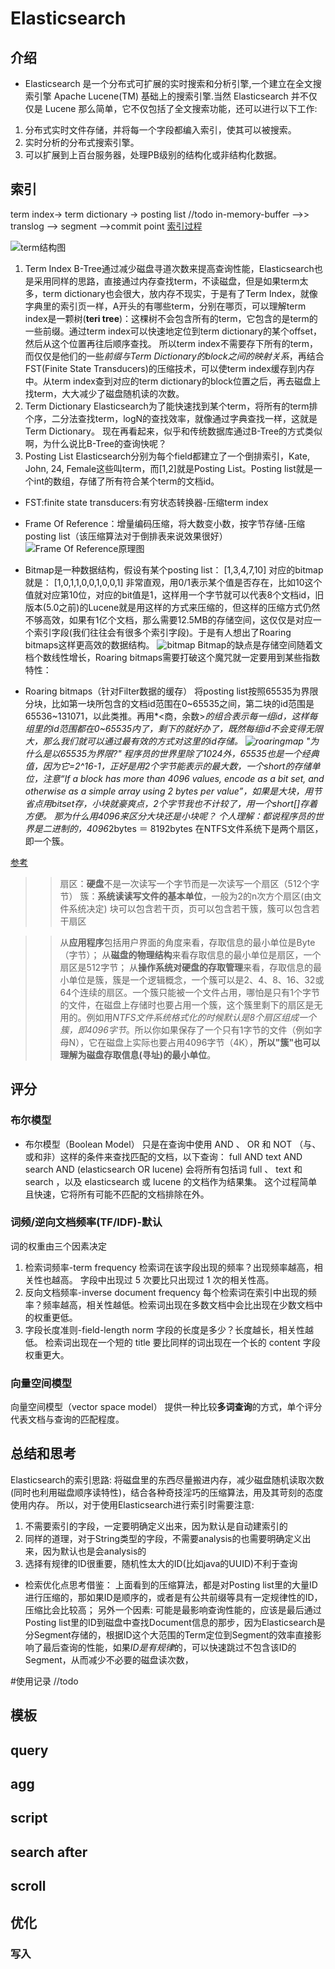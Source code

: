 # Elasticsearch
## 介绍
* Elasticsearch 是一个分布式可扩展的实时搜索和分析引擎,一个建立在全文搜索引擎 Apache Lucene(TM) 基础上的搜索引擎.当然 Elasticsearch 并不仅仅是 Lucene 那么简单，它不仅包括了全文搜索功能，还可以进行以下工作:
1. 分布式实时文件存储，并将每一个字段都编入索引，使其可以被搜索。
2. 实时分析的分布式搜索引擎。
3. 可以扩展到上百台服务器，处理PB级别的结构化或非结构化数据。
## 索引
term index-> term dictionary -> posting list
//todo
in-memory-buffer   -->> translog --> segment -->commit point
[索引过程](https://www.cnblogs.com/wenBlog/p/8489197.html)

![term结构图](../java/pic/termindex.png)
1. Term Index
B-Tree通过减少磁盘寻道次数来提高查询性能，Elasticsearch也是采用同样的思路，直接通过内存查找term，不读磁盘，但是如果term太多，term dictionary也会很大，放内存不现实，于是有了Term Index，就像字典里的索引页一样，A开头的有哪些term，分别在哪页，可以理解term index是一颗树(**teri tree**)：这棵树不会包含所有的term，它包含的是term的一些前缀。通过term index可以快速地定位到term dictionary的某个offset，然后从这个位置再往后顺序查找。
所以term index不需要存下所有的term，而仅仅是他们的一些*前缀与Term Dictionary的block之间的映射关系*，再结合FST(Finite State Transducers)的压缩技术，可以使term index缓存到内存中。从term index查到对应的term dictionary的block位置之后，再去磁盘上找term，大大减少了磁盘随机读的次数。
2. Term Dictionary
Elasticsearch为了能快速找到某个term，将所有的term排个序，二分法查找term，logN的查找效率，就像通过字典查找一样，这就是Term Dictionary。
现在再看起来，似乎和传统数据库通过B-Tree的方式类似啊，为什么说比B-Tree的查询快呢？
3. Posting List
Elasticsearch分别为每个field都建立了一个倒排索引，Kate, John, 24, Female这些叫term，而[1,2]就是Posting List。Posting list就是一个int的数组，存储了所有符合某个term的文档id。

* FST:finite state transducers:有穷状态转换器-压缩term index
* Frame Of Reference：增量编码压缩，将大数变小数，按字节存储-压缩posting list（该压缩算法对于倒排表来说效果很好）
![Frame Of Reference原理图](../java/pic/FrameOfReference原理图.png)

* Bitmap是一种数据结构，假设有某个posting list：
[1,3,4,7,10]
对应的bitmap就是：
[1,0,1,1,0,0,1,0,0,1]
非常直观，用0/1表示某个值是否存在，比如10这个值就对应第10位，对应的bit值是1，这样用一个字节就可以代表8个文档id，旧版本(5.0之前)的Lucene就是用这样的方式来压缩的，但这样的压缩方式仍然不够高效，如果有1亿个文档，那么需要12.5MB的存储空间，这仅仅是对应一个索引字段(我们往往会有很多个索引字段)。于是有人想出了Roaring bitmaps这样更高效的数据结构。
![bitmap](../java/pic/bitmap.png)
Bitmap的缺点是存储空间随着文档个数线性增长，Roaring bitmaps需要打破这个魔咒就一定要用到某些指数特性：
* Roaring bitmaps（针对Filter数据的缓存）
将posting list按照65535为界限分块，比如第一块所包含的文档id范围在0~65535之间，第二块的id范围是65536~131071，以此类推。再用*<商，余数>*的组合表示每一组id，这样每组里的id范围都在0~65535内了，剩下的就好办了，既然每组id不会变得无限大，那么我们就可以通过最有效的方式对这里的id存储。
![roaringmap](../java/pic/roaringmap.png)
"为什么是以65535为界限?"
程序员的世界里除了1024外，65535也是一个经典值，因为它=2^16-1，正好是用2个字节能表示的最大数，一个short的存储单位，注意“If a block has more than 4096 values, encode as a bit set, and otherwise as a simple array using 2 bytes per value”，如果是大块，用节省点用bitset存，小块就豪爽点，2个字节我也不计较了，用一个short[]存着方便。
那为什么用4096来区分大块还是小块呢？
个人理解：都说程序员的世界是二进制的，4096*2bytes ＝ 8192bytes 在NTFS文件系统下是两个扇区，即一个簇。

 [参考](https://www.cnblogs.com/dreamroute/p/8484457.html)

>> 扇区：**硬盘**不是一次读写一个字节而是一次读写一个扇区（512个字节）
>> 簇：**系统读读写文件的基本单位**，一般为2的n次方个扇区(由文件系统决定)
>> 块可以包含若干页，页可以包含若干簇，簇可以包含若干扇区

>> 从**应用程序**包括用户界面的角度来看，存取信息的最小单位是Byte（字节）；
从**磁盘的物理结构**来看存取信息的最小单位是扇区，一个扇区是512字节；
从**操作系统对硬盘的存取管理**来看，存取信息的最小单位是簇，簇是一个逻辑概念，一个簇可以是2、4、8、16、32或64个连续的扇区。一个簇只能被一个文件占用，哪怕是只有1个字节的文件，在磁盘上存储时也要占用一个簇，这个簇里剩下的扇区是无用的。例如用*NTFS文件系统格式化的时候默认是8个扇区组成一个簇，即4096字节*。所以你如果保存了一个只有1字节的文件（例如字母N），它在磁盘上实际也要占用4096字节（4K），**所以"簇"也可以理解为磁盘存取信息(寻址)的最小单位**。 

## 评分
### 布尔模型
* 布尔模型（Boolean Model） 只是在查询中使用 AND 、 OR 和 NOT （与、或和非）这样的条件来查找匹配的文档，以下查询：
full AND text AND search AND (elasticsearch OR lucene)
会将所有包括词 full 、 text 和 search ，以及 elasticsearch 或 lucene 的文档作为结果集。
这个过程简单且快速，它将所有可能不匹配的文档排除在外。

### 词频/逆向文档频率(TF/IDF)-默认
词的权重由三个因素决定
1. 检索词频率-term frequency
检索词在该字段出现的频率？出现频率越高，相关性也越高。 字段中出现过 5 次要比只出现过 1 次的相关性高。 
2. 反向文档频率-inverse document frequency
每个检索词在索引中出现的频率？频率越高，相关性越低。检索词出现在多数文档中会比出现在少数文档中的权重更低。 
3. 字段长度准则-field-length norm
字段的长度是多少？长度越长，相关性越低。 检索词出现在一个短的 title 要比同样的词出现在一个长的 content 字段权重更大。 
### 向量空间模型
向量空间模型（vector space model） 提供一种比较**多词查询**的方式，单个评分代表文档与查询的匹配程度。

## 总结和思考
Elasticsearch的索引思路:
将磁盘里的东西尽量搬进内存，减少磁盘随机读取次数(同时也利用磁盘顺序读特性)，结合各种奇技淫巧的压缩算法，用及其苛刻的态度使用内存。
所以，对于使用Elasticsearch进行索引时需要注意:
1. 不需要索引的字段，一定要明确定义出来，因为默认是自动建索引的
2. 同样的道理，对于String类型的字段，不需要analysis的也需要明确定义出来，因为默认也是会analysis的
3. 选择有规律的ID很重要，随机性太大的ID(比如java的UUID)不利于查询
* 检索优化点思考借鉴：
上面看到的压缩算法，都是对Posting list里的大量ID进行压缩的，那如果ID是顺序的，或者是有公共前缀等具有一定规律性的ID，压缩比会比较高；
另外一个因素: 可能是最影响查询性能的，应该是最后通过Posting list里的ID到磁盘中查找Document信息的那步，因为Elasticsearch是分Segment存储的，根据ID这个大范围的Term定位到Segment的效率直接影响了最后查询的性能，如果*ID是有规律*的，可以快速跳过不包含该ID的Segment，从而减少不必要的磁盘读次数，


#使用记录
//todo
## 模板
## query
## agg
## script
## search after
## scroll
## 优化
### 写入
### 